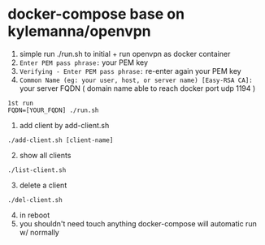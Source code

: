 # docker-compose base on kylemanna/openvpn

1. simple run ./run.sh to initial + run openvpn as docker container
1. `Enter PEM pass phrase:` your PEM key
1. `Verifying - Enter PEM pass phrase:` re-enter again your PEM key
1. `Common Name (eg: your user, host, or server name) [Easy-RSA CA]:` your server FQDN ( domain name able to reach docker port udp 1194 )

```
1st run
FQDN=[YOUR_FQDN] ./run.sh
```

1. add client by add-client.sh

```
./add-client.sh [client-name]
```

2. show all clients
```
./list-client.sh
```

3. delete a client
```
./del-client.sh
```
4. in reboot
4. you shouldn't need touch anything docker-compose will automatic run w/ normally
